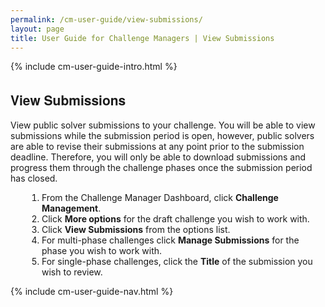 ```yaml
---
permalink: /cm-user-guide/view-submissions/
layout: page
title: User Guide for Challenge Managers | View Submissions
---
```

<div class="res-sec">
  <div class="grid-row ">
    <div class="grid-col-12">{% include cm-user-guide-intro.html %}</div>
  </div>
  <div class="grid-row grid-gap usa-typo">
    <div class="grid-col-12 pt-10 pb-30 px-0">
      <div class="bg-secondary-lighter text-center">
        <h2 class="mb-0">View Submissions</h2>
      </div>
    </div>
  </div>
  <div class="grid-row grid-gap justify-content-between">
    <div class="grid-col-7">
      <div class="usa-prose">
        <p>View public solver submissions to your challenge. You will be able to view submissions while the submission period is open, however, public solvers are able to revise their submissions at any point prior to the submission deadline. Therefore, you will only be able to download submissions and progress them through the challenge phases once the submission period has closed.</p>
        <ol>
          <li class="font-bolder"><span>From the Challenge Manager Dashboard, click <b>Challenge Management</b>.</span></li>
          <li class="font-bolder"><span>Click <b>More options</b> for the draft challenge you wish to work with.</span></li>
          <li class="font-bolder"><span>Click <b>View Submissions</b> from the options list.</span></li>
          <li class="font-bolder"><span>For multi-phase challenges click <b>Manage Submissions</b> for the phase you wish to work with.</span></li>
          <li class="font-bolder"><span>For single-phase challenges, click the <b>Title</b> of the submission you wish to review.</span></li>
        </ol>
      </div>
    </div>
    <div class="grid-col-4">{% include cm-user-guide-nav.html %} </div>
  </div>
</div>
<style>
  .usa-prose ol{
    padding-left: 50px;
    margin-top: 0;
  }
  .usa-prose ol ul{
    margin-top: 0;
  }
  .usa-prose ul{
    padding-left: 2rem;
    margin-top: 0;
    margin-bottom: 1em;
  }
  .usa-prose ul li{
    max-width: 100%;
    margin-bottom: 0;
  }
  .tablet\:grid-col-10 {
    flex: 0 1 auto;
    width: 100%;
  }
  .grid-container .usa-sidenav {
    margin-left: 0;
    margin-right: 0;
    padding-left: 0;
  }
  .grid-container .usa-sidenav__sublist {
    list-style-type: none;
    padding-left: 0;
    margin: 0;
    font-size: 1rem;
  }
  .usa-typo {
    font-family: Source Sans Pro Web,Helvetica Neue,Helvetica,Roboto,Arial,sans-serif;
  }
  .menu-title {
    text-indent: 1em;
    font-weight: 600;
  }
  .no-underline {
    text-decoration: none !important;
  }
  .child-link {
    text-indent: 2em;
    color: #757575;
    font-weight: 500;
  }
  .usa-sidenav__item a:not(.usa-current):hover {
    background-color: #f1f1f1;
  }
  
  .usa-sidenav__sublist .usa-sidenav__item a.inactive-link:hover,
  .usa-sidenav__item a.child-link.inactive-link:hover {
    color: #004c8c !important;
    font-weight: 400 !important;
    text-decoration: none !important;
  }
  
  .usa-sidenav__sublist a:not(.usa-current),
  .usa-sidenav__item a.child-link:not(.usa-current) {
    color: #757575 !important;
  }
  
  .usa-current {
    color: #205493 !important;
    font-weight: 600 !important;
  }
  
  .usa-sidenav__item a.child-link:not(.usa-current):hover {
    font-weight: 400 !important;
  }
  
  .usa-sidenav__item a[href=""]:hover {
    color: #205493 !important;
    font-weight: 400 !important;
  }
  
  .usa-sidenav__item a.menu-title:hover {
    background-color: transparent !important;
  }
</style>